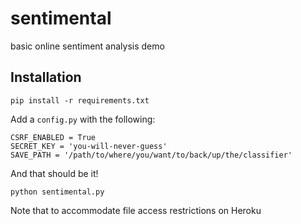sentimental
===========

basic online sentiment analysis demo

## Installation

```
pip install -r requirements.txt
```

Add a `config.py` with the following:

```
CSRF_ENABLED = True
SECRET_KEY = 'you-will-never-guess'
SAVE_PATH = '/path/to/where/you/want/to/back/up/the/classifier'
```

And that should be it!

```
python sentimental.py
```

Note that to accommodate file access restrictions on Heroku